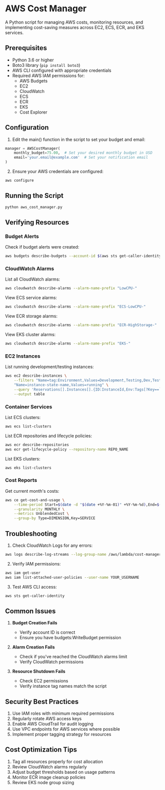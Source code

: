 # AWS Cost Manager

A Python script for managing AWS costs, monitoring resources, and implementing cost-saving measures across EC2, ECS, ECR, and EKS services.

## Prerequisites

- Python 3.6 or higher
- Boto3 library (`pip install boto3`)
- AWS CLI configured with appropriate credentials
- Required AWS IAM permissions for:
  - AWS Budgets
  - EC2
  - CloudWatch
  - ECS
  - ECR
  - EKS
  - Cost Explorer

## Configuration

1. Edit the main() function in the script to set your budget and email:
```python
manager = AWSCostManager(
    monthly_budget=75.00,  # Set your desired monthly budget in USD
    email='your.email@example.com'  # Set your notification email
)
```

2. Ensure your AWS credentials are configured:
```bash
aws configure
```

## Running the Script

```bash
python aws_cost_manager.py
```

## Verifying Resources

### Budget Alerts
Check if budget alerts were created:
```bash
aws budgets describe-budgets --account-id $(aws sts get-caller-identity --query Account --output text)
```

### CloudWatch Alarms
List all CloudWatch alarms:
```bash
aws cloudwatch describe-alarms --alarm-name-prefix "LowCPU-"
```

View ECS service alarms:
```bash
aws cloudwatch describe-alarms --alarm-name-prefix "ECS-LowCPU-"
```

View ECR storage alarms:
```bash
aws cloudwatch describe-alarms --alarm-name-prefix "ECR-HighStorage-"
```

View EKS cluster alarms:
```bash
aws cloudwatch describe-alarms --alarm-name-prefix "EKS-"
```

### EC2 Instances
List running development/testing instances:
```bash
aws ec2 describe-instances \
    --filters "Name=tag:Environment,Values=Development,Testing,Dev,Test" \
    "Name=instance-state-name,Values=running" \
    --query 'Reservations[].Instances[].{ID:InstanceId,Env:Tags[?Key==`Environment`].Value|[0]}' \
    --output table
```

### Container Services

List ECS clusters:
```bash
aws ecs list-clusters
```

List ECR repositories and lifecycle policies:
```bash
aws ecr describe-repositories
aws ecr get-lifecycle-policy --repository-name REPO_NAME
```

List EKS clusters:
```bash
aws eks list-clusters
```

### Cost Reports
Get current month's costs:
```bash
aws ce get-cost-and-usage \
    --time-period Start=$(date -d "$(date +%Y-%m-01)" +%Y-%m-%d),End=$(date +%Y-%m-%d) \
    --granularity MONTHLY \
    --metrics UnblendedCost \
    --group-by Type=DIMENSION,Key=SERVICE
```

## Troubleshooting

1. Check CloudWatch Logs for any errors:
```bash
aws logs describe-log-streams --log-group-name /aws/lambda/cost-manager
```

2. Verify IAM permissions:
```bash
aws iam get-user
aws iam list-attached-user-policies --user-name YOUR_USERNAME
```

3. Test AWS CLI access:
```bash
aws sts get-caller-identity
```

## Common Issues

1. **Budget Creation Fails**
   - Verify account ID is correct
   - Ensure you have budgets:WriteBudget permission

2. **Alarm Creation Fails**
   - Check if you've reached the CloudWatch alarms limit
   - Verify CloudWatch permissions

3. **Resource Shutdown Fails**
   - Check EC2 permissions
   - Verify instance tag names match the script

## Security Best Practices

1. Use IAM roles with minimum required permissions
2. Regularly rotate AWS access keys
3. Enable AWS CloudTrail for audit logging
4. Use VPC endpoints for AWS services where possible
5. Implement proper tagging strategy for resources

## Cost Optimization Tips

1. Tag all resources properly for cost allocation
2. Review CloudWatch alarms regularly
3. Adjust budget thresholds based on usage patterns
4. Monitor ECR image cleanup policies
5. Review EKS node group sizing